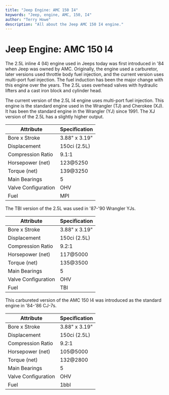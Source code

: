 ```yaml
---
title: "Jeep Engine: AMC 150 I4"
keywords: "Jeep, engine, AMC, 150, I4"
author: "Terry Howe"
description: "All about the Jeep AMC 150 I4 engine."
---
```

# Jeep Engine: AMC 150 I4

The 2.5L inline 4 (I4) engine used in Jeeps today was first introduced in '84 when Jeep was owned by AMC.
Originally, the engine used a carburetor, later versions used throttle body fuel injection, and the current version uses multi-port fuel injection.
The fuel induction has been the major change with this engine over the years.
The 2.5L uses overhead valves with hydraulic lifters and a cast iron block and cylinder head.

The current version of the 2.5L I4 engine uses multi-port fuel injection.
This engine is the standard engine used in the Wrangler (TJ) and Cherokee (XJ).
It has been the standard engine in the Wrangler (YJ) since 1991. The XJ version of the 2.5L has a slightly higher output.

| Attribute           | Specification |
|---------------------|---------------|
| Bore x Stroke       | 3.88" x 3.19" |
| Displacement        | 150ci (2.5L)  |
| Compression Ratio   | 9.1:1         |
| Horsepower (net)    | 123@5250      |
| Torque (net)        | 139@3250      |
| Main Bearings       | 5             |
| Valve Configuration | OHV           |
| Fuel                | MPI           |

The TBI version of the 2.5L was used in '87-'90 Wrangler YJs.

| Attribute           | Specification |
|---------------------|---------------|
| Bore x Stroke       | 3.88" x 3.19" |
| Displacement        | 150ci (2.5L)  |
| Compression Ratio   | 9.2:1         |
| Horsepower (net)    | 117@5000      |
| Torque (net)        | 135@3500      |
| Main Bearings       | 5             |
| Valve Configuration | OHV           |
| Fuel                | TBI           |

This carbureted version of the AMC 150 I4 was introduced as the standard engine in '84-'86 CJ-7s.

| Attribute           | Specification |
|---------------------|---------------|
| Bore x Stroke       | 3.88" x 3.19" |
| Displacement        | 150ci (2.5L)  |
| Compression Ratio   | 9.2:1         |
| Horsepower (net)    | 105@5000      |
| Torque (net)        | 132@2800      |
| Main Bearings       | 5             |
| Valve Configuration | OHV           |
| Fuel                | 1bbl          |
